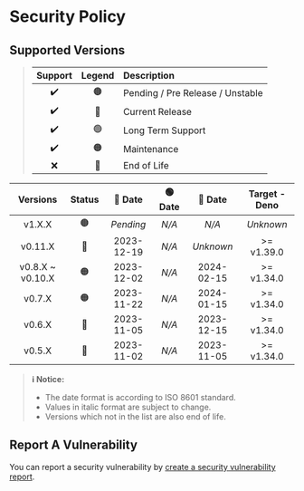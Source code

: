 # Security Policy

## Supported Versions

> | **Support** | **Legend** | **Description** |
> |:-:|:-:|:--|
> | ✔️ | 🟤 | Pending / Pre Release / Unstable |
> | ✔️ | 🔵 | Current Release |
> | ✔️ | 🟢 | Long Term Support |
> | ✔️ | 🟠 | Maintenance |
> | ❌ | 🔴 | End of Life |

| **Versions** | **Status** | **🔵 Date** | **🟢 Date** | **🔴 Date** | **Target - Deno** |
|:-:|:-:|:-:|:-:|:-:|:-:|
| v1.X.X | 🟤 | *Pending* | *N/A* | *N/A* | *Unknown* |
| v0.11.X | 🔵 | 2023-12-19 | *N/A* | *Unknown* | >= v1.39.0 |
| v0.8.X \~ v0.10.X | 🟠 | 2023-12-02 | *N/A* | 2024-02-15 | >= v1.34.0 |
| v0.7.X | 🟠 | 2023-11-22 | *N/A* | 2024-01-15 | >= v1.34.0 |
| v0.6.X | 🔴 | 2023-11-05 | *N/A* | 2023-12-15 | >= v1.34.0 |
| v0.5.X | 🔴 | 2023-11-02 | *N/A* | 2023-11-05 | >= v1.34.0 |

> **ℹ️ Notice:**
>
> - The date format is according to ISO 8601 standard.
> - Values in italic format are subject to change.
> - Versions which not in the list are also end of life.

## Report A Vulnerability

You can report a security vulnerability by [create a security vulnerability report](https://github.com/hugoalh/hugoalh/blob/main/universal-guide/contributing.md#create-a-security-vulnerability-report).
